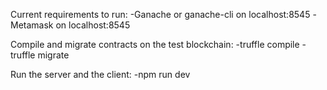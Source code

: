 Current requirements to run:
-Ganache or ganache-cli on localhost:8545
-Metamask on localhost:8545

Compile and migrate contracts on the test blockchain:
-truffle compile
-truffle migrate

Run the server and the client:
-npm run dev
